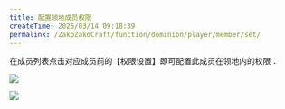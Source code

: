 ```yaml
---
title: 配置领地成员权限
createTime: 2025/03/14 09:18:39
permalink: /ZakoZakoCraft/function/dominion/player/member/set/
---
```


在成员列表点击对应成员前的【权限设置】即可配置此成员在领地内的权限：

![](/assets/ZakoZakoCraft/function/dominion/player/member/set/1.png)

![](/assets/ZakoZakoCraft/function/dominion/player/member/set/2.png)

